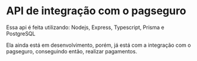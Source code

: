 <h1>API de integração com o pagseguro</h1>
<p>Essa api é feita utilizando:  Nodejs, Express, Typescript, Prisma e PostgreSQL</p>
<p>Ela ainda está em desenvolvimento, porém, já está com a integração com o pagseguro, conseguindo então, realizar pagamentos.</p>
